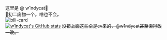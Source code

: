 这里是 @ w1ndycat🎉  
👴初二废物一个，啥也不会。     
![bili-card](https://bilibili-readme-stats.vercel.app/api?id=524510187&card=pink)   
[![w1ndycat's GitHub stats](https://github-readme-stats.vercel.app/api?username=w1ndycat)](https://github.com/anuraghazra/github-readme-stats)
~~没错上面这些全是cv来的，@w1ndycat甚至懒得改一改。~~
<!---
absolutevaluesb/absolutevaluesb is a ✨ special ✨ repository because its `README.md` (this file) appears on your GitHub profile.
You can click the Preview link to take a look at your changes.
--->
